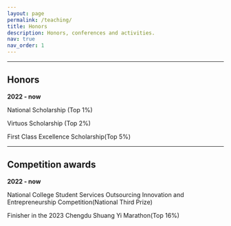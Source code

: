 ```yaml
---
layout: page
permalink: /teaching/
title: Honors
description: Honors, conferences and activities.
nav: true
nav_order: 1
---
```

- - -
## Honors

**2022 - now**

National Scholarship (Top 1%)

Virtuos Scholarship (Top 2%)

First Class Excellence Scholarship(Top 5%)

- - -  
## Competition awards
**2022 - now**

National College Student Services Outsourcing Innovation and Entrepreneurship Competition(National Third Prize)

Finisher in the 2023 Chengdu Shuang Yi Marathon(Top 16%)